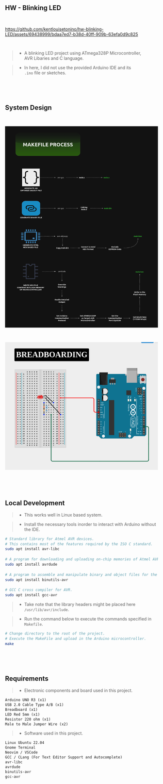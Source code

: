 ## HW - Blinking LED

<br />

https://github.com/kentlouisetonino/hw-blinking-LED/assets/69438999/bdaa7ed7-b38d-40ff-909b-63efa0d9c825

<br />

> - A blinking LED project using ATmega328P Microcontroller, <br />
    AVR Libaries and C language.

> - In here, I did not use the provided Arduino IDE and its <br />
    `.ino` file or sketches.

<br />
<br />
<br />



## System Design

<br />

![Makefile Process](./docs/image-makefile-process.png)

<br />

![Breadboarding](./docs/image-breadboarding.png)

<br />
<br />
<br />



## Local Development

> - This works well in Linux based system.

> - Install the necessary tools inorder to interact
    with Arduino without the IDE.

```bash
# Standard library for Atmel AVR devices.
# This contains most of the features required by the ISO C standard.
sudo apt install avr-libc

# A program for downloading and uploading on-chip memories of Atmel AVR Microcontroller.
sudo apt install avrdude

# A program to assemble and manipulate binary and object files for the AVR architecture.
sudo apt install binutils-avr

# GCC C cross compiler for AVR.
sudo apt install gcc-avr
```

> - Take note that the library headers might be placed here `/usr/lib/avr/include`.

> - Run the command below to execute the commands specified in `Makefile`.

```bash
# Change directory to the root of the project.
# Execute the MakeFile and upload in the Arduino microcontroller.
make
```

<br />
<br />
<br />


## Requirements

> - Electronic components and board used in this project.

```plaintext
Arduino UNO R3 (x1)
USB 2.0 Cable Type A/B (x1)
Breadboard (x1)
LED Red 5mm (x1)
Resistor 220 ohm (x1)
Male to Male Jumper Wire (x2)
```

> - Software used in this project.

```plaintext
Linux Ubuntu 22.04
Gnome Terminal
Neovim / VSCode
GCC / CLang (For Text Editor Support and Autocomplete)
avr-libc
avrdude
binutils-avr
gcc-avr
```
